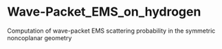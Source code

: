 # Wave-Packet_EMS_on_hydrogen
Computation of wave-packet EMS scattering probability in the symmetric noncoplanar geometry
